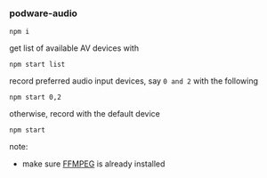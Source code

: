 ### podware-audio

    npm i

get list of available AV devices with

    npm start list

record preferred audio input devices, say `0 and 2` with the following

    npm start 0,2

otherwise, record with the default device

    npm start

note:
- make sure [FFMPEG](https://www.ffmpeg.org/) is already installed
